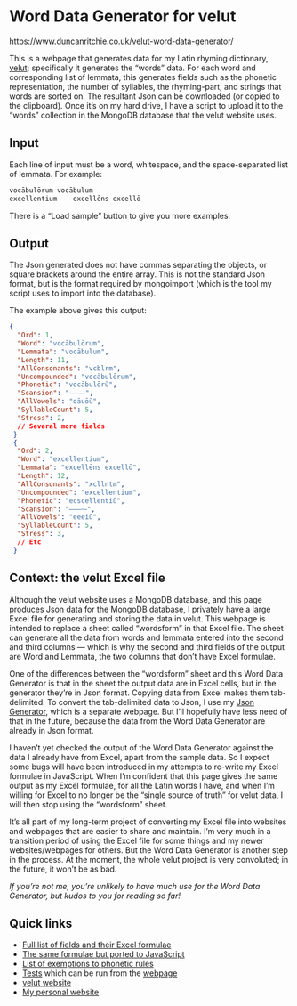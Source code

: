 # Word Data Generator for velut

https://www.duncanritchie.co.uk/velut-word-data-generator/

This is a webpage that generates data for my Latin rhyming dictionary, [velut](https://github.com/DuncanRitchie/velut); specifically it generates the “words” data. For each word and corresponding list of lemmata, this generates fields such as the phonetic representation, the number of syllables, the rhyming-part, and strings that words are sorted on. The resultant Json can be downloaded (or copied to the clipboard). Once it’s on my hard drive, I have a script to upload it to the “words” collection in the MongoDB database that the velut website uses.

## Input

Each line of input must be a word, whitespace, and the space-separated list of lemmata. For example:

```txt
vocābulōrum	vocābulum
excellentium	excellēns excellō
```

There is a “Load sample” button to give you more examples.

## Output

The Json generated does not have commas separating the objects, or square brackets around the entire array. This is not the standard Json format, but is the format required by mongoimport (which is the tool my script uses to import into the database).

The example above gives this output:

```json
{
  "Ord": 1,
  "Word": "vocābulōrum",
  "Lemmata": "vocābulum",
  "Length": 11,
  "AllConsonants": "vcblrm",
  "Uncompounded": "vocābulōrum",
  "Phonetic": "vocābulōrũ",
  "Scansion": "⏑–⏑––",
  "AllVowels": "oāuōũ",
  "SyllableCount": 5,
  "Stress": 2,
  // Several more fields
 }
 {
  "Ord": 2,
  "Word": "excellentium",
  "Lemmata": "excellēns excellō",
  "Length": 12,
  "AllConsonants": "xcllntm",
  "Uncompounded": "excellentium",
  "Phonetic": "ecscellentiũ",
  "Scansion": "–––⏑–",
  "AllVowels": "eeeiũ",
  "SyllableCount": 5,
  "Stress": 3,
  // Etc
 }
```

## Context: the velut Excel file

Although the velut website uses a MongoDB database, and this page produces Json data for the MongoDB database, I privately have a large Excel file for generating and storing the data in velut. This webpage is intended to replace a sheet called “wordsform” in that Excel file. The sheet can generate all the data from words and lemmata entered into the second and third columns — which is why the second and third fields of the output are Word and Lemmata, the two columns that don’t have Excel formulae.

One of the differences between the “wordsform” sheet and this Word Data Generator is that in the sheet the output data are in Excel cells, but in the generator they’re in Json format. Copying data from Excel makes them tab-delimited. To convert the tab-delimited data to Json, I use my [Json Generator](https://github.com/DuncanRitchie/velut-json-generator), which is a separate webpage. But I’ll hopefully have less need of that in the future, because the data from the Word Data Generator are already in Json format.

I haven’t yet checked the output of the Word Data Generator against the data I already have from Excel, apart from the sample data. So I expect some bugs will have been introduced in my attempts to re-write my Excel formulae in JavaScript. When I’m confident that this page gives the same output as my Excel formulae, for all the Latin words I have, and when I’m willing for Excel to no longer be the “single source of truth” for velut data, I will then stop using the “wordsform” sheet.

It’s all part of my long-term project of converting my Excel file into websites and webpages that are easier to share and maintain. I’m very much in a transition period of using the Excel file for some things and my newer websites/webpages for others. But the Word Data Generator is another step in the process. At the moment, the whole velut project is very convoluted; in the future, it won’t be as bad.

_If you’re not me, you’re unlikely to have much use for the Word Data Generator, but kudos to you for reading so far!_

## Quick links

- [Full list of fields and their Excel formulae](https://github.com/DuncanRitchie/velut-word-data-generator/blob/main/velut-wordsform-formulae.js)
- [The same formulae but ported to JavaScript](https://github.com/DuncanRitchie/velut-word-data-generator/blob/main/velut-wordsform-functions.js)
- [List of exemptions to phonetic rules](https://github.com/DuncanRitchie/velut-word-data-generator/blob/main/velut-phonetic-exceptions.js)
- [Tests](https://github.com/DuncanRitchie/velut-word-data-generator/blob/main/tests.js) which can be run from the [webpage](https://www.duncanritchie.co.uk/velut-word-data-generator/)
- [velut website](https://www.velut.co.uk)
- [My personal website](https://www.duncanritchie.co.uk)
